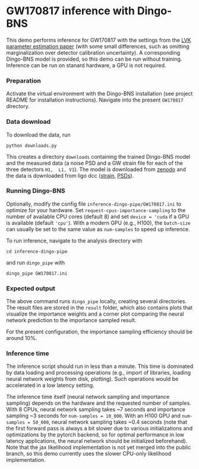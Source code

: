 # GW170817 inference with Dingo-BNS

This demo performs inference for GW170817 with the settings from the [LVK parameter 
estimation paper](https://link.aps.org/doi/10.1103/PhysRevX.9.011001) (with some small 
differences, such as omitting marginalization over detector calibration uncertainty).
A corresponding Dingo-BNS model is provided, so this demo can be run without training.
Inference can be run on stanard hardware, a GPU is not required.


### Preparation

Activate the virtual environment with the Dingo-BNS installation (see project README 
for installation instructions). Navigate into the present `GW170817` directory.  

### Data download

To download the data, run 
```shell
python downloads.py
```
This creates a directory `downloads` containing the trained Dingo-BNS model and 
the measured data (a noise PSD and a GW strain file for each of the three detectors `H1, 
L1, V1`). The model is downloaded from [zenodo](https://zenodo.org/records/13321251) 
and the data is downloaded from ligo dcc 
([strain](https://dcc.ligo.org/LIGO-P1700349/public), 
[PSDs](https://dcc.ligo.org/LIGO-P1900011/public)).


### Running Dingo-BNS

Optionally, modify the config file `inference-dingo-pipe/GW170817.ini` to optimize for 
your hardware. Set `request-cpus-importance-sampling` to the number of available 
CPU cores (default 8) and set `device = 'cuda` if a GPU is available (default `'cpu'`).
With a modern GPU (e.g., H100), the `batch-size` can usually be set to the same value 
as `num-samples` to speed up inference.

To run inference, navigate to the analysis directory with
```shell 
cd inference-dingo-pipe
```
and run `dingo_pipe` with
```shell
dingo_pipe GW170817.ini
```


### Expected output
The above command runs `dingo_pipe` locally, creating several directories. The result 
files are stored in the `result` folder, which also contains plots that visualize the 
importance weights and a corner plot comparing the neural network prediction to the 
importance sampled result.

For the present configuration, the importance sampling efficiency should be around 10%.


### Inference time
The inference script should run in less than a minute.
This time is dominated by data loading and processing operations 
(e.g., import of libraries, loading neural network weights from disk, plotting). 
Such operations would be accelerated in a low latency setting.

The inference time itself (neural network sampling and importance sampling) depends on 
the hardware and the requested number of samples. 
With 8 CPUs, neural network sampling takes ~7 seconds and importance sampling ~3 seconds 
for `num-samples = 10_000`. 
With an H100 GPU and `num-samples = 50_000`, neural network sampling takes ~0.4 seconds 
(note that the first forward pass is always a bit slower due to various 
initializations and optimizations by the pytorch backend, so for optimal performance 
in low latency applications, the neural network should be initialized beforehand).
Note that the jax likelihood implementation is not yet merged into the public branch, 
so this demo currently uses the slower CPU-only likelihood implementation.
